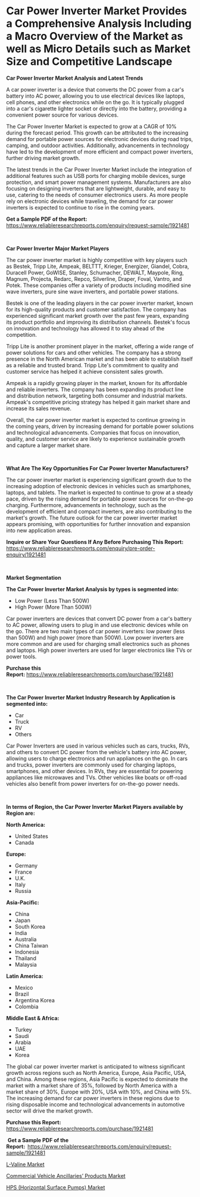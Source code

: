 <p><h1>Car Power Inverter Market Provides a Comprehensive Analysis Including a Macro Overview of the Market as well as Micro Details such as Market Size and Competitive Landscape</h1></p><p><strong>Car Power Inverter Market Analysis and Latest Trends</strong></p>
<p><p>A car power inverter is a device that converts the DC power from a car's battery into AC power, allowing you to use electrical devices like laptops, cell phones, and other electronics while on the go. It is typically plugged into a car's cigarette lighter socket or directly into the battery, providing a convenient power source for various devices.</p><p>The Car Power Inverter Market is expected to grow at a CAGR of 10% during the forecast period. This growth can be attributed to the increasing demand for portable power sources for electronic devices during road trips, camping, and outdoor activities. Additionally, advancements in technology have led to the development of more efficient and compact power inverters, further driving market growth.</p><p>The latest trends in the Car Power Inverter Market include the integration of additional features such as USB ports for charging mobile devices, surge protection, and smart power management systems. Manufacturers are also focusing on designing inverters that are lightweight, durable, and easy to use, catering to the needs of consumer electronics users. As more people rely on electronic devices while traveling, the demand for car power inverters is expected to continue to rise in the coming years.</p></p>
<p><strong>Get a Sample PDF of the Report:&nbsp;</strong> <a href="https://www.reliableresearchreports.com/enquiry/request-sample/1921481">https://www.reliableresearchreports.com/enquiry/request-sample/1921481</a></p>
<p>&nbsp;</p>
<p><strong>Car Power Inverter Major Market Players</strong></p>
<p><p>The car power inverter market is highly competitive with key players such as Bestek, Tripp Lite, Ampeak, BELTTT, Krieger, Energizer, Giandel, Cobra, Duracell Power, GoWISE, Stanley, Schumacher, DEWALT, Maypole, Ring, Magnum, Projecta, Redarc, Repco, Silverline, Draper, Foval, Vantro, and Potek. These companies offer a variety of products including modified sine wave inverters, pure sine wave inverters, and portable power stations.</p><p>Bestek is one of the leading players in the car power inverter market, known for its high-quality products and customer satisfaction. The company has experienced significant market growth over the past few years, expanding its product portfolio and improving its distribution channels. Bestek's focus on innovation and technology has allowed it to stay ahead of the competition.</p><p>Tripp Lite is another prominent player in the market, offering a wide range of power solutions for cars and other vehicles. The company has a strong presence in the North American market and has been able to establish itself as a reliable and trusted brand. Tripp Lite's commitment to quality and customer service has helped it achieve consistent sales growth.</p><p>Ampeak is a rapidly growing player in the market, known for its affordable and reliable inverters. The company has been expanding its product line and distribution network, targeting both consumer and industrial markets. Ampeak's competitive pricing strategy has helped it gain market share and increase its sales revenue.</p><p>Overall, the car power inverter market is expected to continue growing in the coming years, driven by increasing demand for portable power solutions and technological advancements. Companies that focus on innovation, quality, and customer service are likely to experience sustainable growth and capture a larger market share.</p></p>
<p>&nbsp;</p>
<p><strong>What Are The Key Opportunities For Car Power Inverter Manufacturers?</strong></p>
<p><p>The car power inverter market is experiencing significant growth due to the increasing adoption of electronic devices in vehicles such as smartphones, laptops, and tablets. The market is expected to continue to grow at a steady pace, driven by the rising demand for portable power sources for on-the-go charging. Furthermore, advancements in technology, such as the development of efficient and compact inverters, are also contributing to the market's growth. The future outlook for the car power inverter market appears promising, with opportunities for further innovation and expansion into new application areas.</p></p>
<p><strong>Inquire or Share Your Questions If Any Before Purchasing This Report:</strong> <a href="https://www.reliableresearchreports.com/enquiry/pre-order-enquiry/1921481">https://www.reliableresearchreports.com/enquiry/pre-order-enquiry/1921481</a></p>
<p>&nbsp;</p>
<p><strong>Market Segmentation</strong></p>
<p><strong>The Car Power Inverter Market Analysis by types is segmented into:</strong></p>
<p><ul><li>Low Power (Less Than 500W)</li><li>High Power (More Than 500W)</li></ul></p>
<p><p>Car power inverters are devices that convert DC power from a car's battery to AC power, allowing users to plug in and use electronic devices while on the go. There are two main types of car power inverters: low power (less than 500W) and high power (more than 500W). Low power inverters are more common and are used for charging small electronics such as phones and laptops. High power inverters are used for larger electronics like TVs or power tools.</p></p>
<p><strong>Purchase this Report:&nbsp;</strong><a href="https://www.reliableresearchreports.com/purchase/1921481">https://www.reliableresearchreports.com/purchase/1921481</a></p>
<p>&nbsp;</p>
<p><strong>The Car Power Inverter Market Industry Research by Application is segmented into:</strong></p>
<p><ul><li>Car</li><li>Truck</li><li>RV</li><li>Others</li></ul></p>
<p><p>Car Power Inverters are used in various vehicles such as cars, trucks, RVs, and others to convert DC power from the vehicle's battery into AC power, allowing users to charge electronics and run appliances on the go. In cars and trucks, power inverters are commonly used for charging laptops, smartphones, and other devices. In RVs, they are essential for powering appliances like microwaves and TVs. Other vehicles like boats or off-road vehicles also benefit from power inverters for on-the-go power needs.</p></p>
<p>&nbsp;</p>
<p><strong>In terms of Region, the Car Power Inverter Market Players available by Region are:</strong></p>
<p>
    <p> <strong> North America: </strong>
        <ul>
            <li>United States</li>
            <li>Canada</li>
        </ul>
        </p> 
    <p> <strong> Europe: </strong>
        <ul>
            <li>Germany</li>
            <li>France</li>
            <li>U.K.</li>
            <li>Italy</li>
            <li>Russia</li>
        </ul>
        </p> 
    <p> <strong> Asia-Pacific: </strong>
        <ul>
            <li>China</li>
            <li>Japan</li>
            <li>South Korea</li>
            <li>India</li>
            <li>Australia</li>
            <li>China Taiwan</li>
            <li>Indonesia</li>
            <li>Thailand</li>
            <li>Malaysia</li>
        </ul>
        </p> 
    <p> <strong> Latin America: </strong>
        <ul>
            <li>Mexico</li>
            <li>Brazil</li>
            <li>Argentina Korea</li>
            <li>Colombia</li>
        </ul>
        </p> 
    <p> <strong> Middle East & Africa: </strong>
        <ul>
            <li>Turkey</li>
            <li>Saudi</li>
            <li>Arabia</li>
            <li>UAE</li>
            <li>Korea</li>
        </ul>
    </p>
    </p>
<p><p>The global car power inverter market is anticipated to witness significant growth across regions such as North America, Europe, Asia Pacific, USA, and China. Among these regions, Asia Pacific is expected to dominate the market with a market share of 35%, followed by North America with a market share of 30%, Europe with 20%, USA with 10%, and China with 5%. The increasing demand for car power inverters in these regions due to rising disposable income and technological advancements in automotive sector will drive the market growth.</p></p>
<p><strong>Purchase this Report: </strong><a href="https://www.reliableresearchreports.com/purchase/1921481">https://www.reliableresearchreports.com/purchase/1921481</a></p>
<p>&nbsp;<strong>Get a Sample PDF of the Report:&nbsp;&nbsp;</strong><a href="https://www.reliableresearchreports.com/enquiry/request-sample/1921481">https://www.reliableresearchreports.com/enquiry/request-sample/1921481</a></p>
<p><strong></strong></p>
<p><p><a href="https://view.publitas.com/reportprime-1/l-valine-market-size-market-share-and-global-market-analysis-report-2023-2030/">L-Valine Market</a></p><p><a href="https://view.publitas.com/reportprime-1/commercial-vehicle-ancillaries-products-market-provides-a-comprehensive-analysis-including-a-macro-overview-of-the-market-as-well-as-micro-details-such-as-market-size-and-competitive-landscape/">Commercial Vehicle Ancillaries’ Products Market</a></p><p><a href="https://view.publitas.com/reportprime-1/hps-horizontal-surface-pumps-market-share-market-new-trends-analysis-report-by-type-by-application-by-end-use-by-region-and-segment-forecasts-2023-2030/">HPS (Horizontal Surface Pumps) Market</a></p></p>